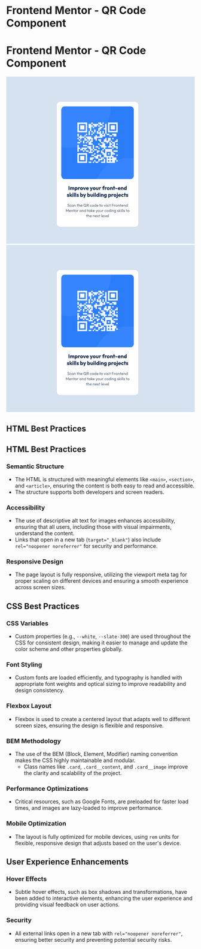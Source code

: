 # Frontend Mentor - QR Code Component

# Frontend Mentor - QR Code Component

![Design preview for the QR code component coding challenge](./images/final-design.png)
![Design preview for the QR code component coding challenge](./images/final-design.png)

## HTML Best Practices

## HTML Best Practices

### Semantic Structure

- The HTML is structured with meaningful elements like `<main>`, `<section>`, and `<article>`, ensuring the content is both easy to read and accessible.
- The structure supports both developers and screen readers.

### Accessibility

- The use of descriptive alt text for images enhances accessibility, ensuring that all users, including those with visual impairments, understand the content.
- Links that open in a new tab (`target="_blank"`) also include `rel="noopener noreferrer"` for security and performance.

### Responsive Design

- The page layout is fully responsive, utilizing the viewport meta tag for proper scaling on different devices and ensuring a smooth experience across screen sizes.

## CSS Best Practices

### CSS Variables

- Custom properties (e.g., `--white`, `--slate-300`) are used throughout the CSS for consistent design, making it easier to manage and update the color scheme and other properties globally.

### Font Styling

- Custom fonts are loaded efficiently, and typography is handled with appropriate font weights and optical sizing to improve readability and design consistency.

### Flexbox Layout

- Flexbox is used to create a centered layout that adapts well to different screen sizes, ensuring the design is flexible and responsive.

### BEM Methodology

- The use of the BEM (Block, Element, Modifier) naming convention makes the CSS highly maintainable and modular.
  - Class names like `.card`, `.card__content`, and `.card__image` improve the clarity and scalability of the project.

### Performance Optimizations

- Critical resources, such as Google Fonts, are preloaded for faster load times, and images are lazy-loaded to improve performance.

### Mobile Optimization

- The layout is fully optimized for mobile devices, using `rem` units for flexible, responsive design that adjusts based on the user's device.

## User Experience Enhancements

### Hover Effects

- Subtle hover effects, such as box shadows and transformations, have been added to interactive elements, enhancing the user experience and providing visual feedback on user actions.

### Security

- All external links open in a new tab with `rel="noopener noreferrer"`, ensuring better security and preventing potential security risks.

